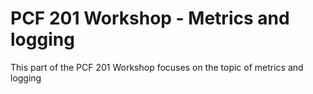 # PCF 201 Workshop - Metrics and logging
This part of the PCF 201 Workshop focuses on the topic of metrics and logging
